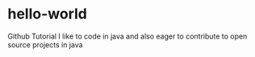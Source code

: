 # hello-world
Github Tutorial
I like to code in java and also eager to contribute to open source projects in java

